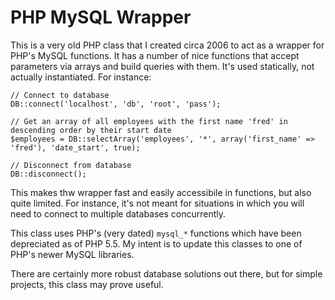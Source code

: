 PHP MySQL Wrapper
=================

This is a very old PHP class that I created circa 2006 to act as a wrapper for PHP's MySQL functions. It has a number of nice functions that accept parameters via arrays and build queries with them. It's used statically, not actually instantiated. For instance:

    // Connect to database
    DB::connect('localhost', 'db', 'root', 'pass');

    // Get an array of all employees with the first name 'fred' in descending order by their start date
    $employees = DB::selectArray('employees', '*', array('first_name' => 'fred'), 'date_start', true);
    
    // Disconnect from database
    DB::disconnect();

This makes thw wrapper fast and easily accessibile in functions, but also quite limited. For instance, it's not meant for situations in which you will need to connect to multiple databases concurrently.

This class uses PHP's (very dated) `mysql_*` functions which have been depreciated as of PHP 5.5. My intent is to update this classes to one of PHP's newer MySQL libraries.

There are certainly more robust database solutions out there, but for simple projects, this class may prove useful.
